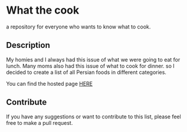 # What the cook

a repository for everyone who wants to know what to cook.

## Description

My homies and I always had this issue of what we were going to eat for lunch. Many moms also had this issue of what to cook for dinner. so I decided to create a list of all Persian foods in different categories.

You can find the hosted page [HERE](https://codewithemad.github.io/ChiBepazam/)

## Contribute

If you have any suggestions or want to contribute to this list, please feel free to make a pull request.
